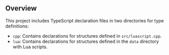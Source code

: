 ## Overview

This project includes TypeScript declaration files in two directories for type definitions:

- `cpp`: Contains declarations for structures defined in `src/luascript.cpp`.
- `lua`: Contains declarations for structures defined in the `data` directory with Lua scripts.

